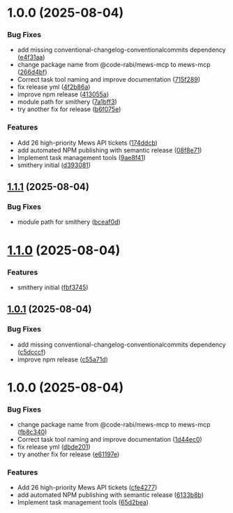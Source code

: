 # 1.0.0 (2025-08-04)


### Bug Fixes

* add missing conventional-changelog-conventionalcommits dependency ([e4f31aa](https://github.com/code-rabi/mews-mcp/commit/e4f31aa04f9944c6cb4cc00f636a68fe0aface7a))
* change package name from @code-rabi/mews-mcp to mews-mcp ([266d4bf](https://github.com/code-rabi/mews-mcp/commit/266d4bf557532eeef4be3a9ce367ccb75c4dac1f))
* Correct task tool naming and improve documentation ([715f289](https://github.com/code-rabi/mews-mcp/commit/715f289439db481d7f98ecfcb8451c3ae022b4c6))
* fix release yml ([4f2b86a](https://github.com/code-rabi/mews-mcp/commit/4f2b86a63881f3514dfd189f6e6829dd024b03bf))
* improve npm release ([413055a](https://github.com/code-rabi/mews-mcp/commit/413055ab163c4bc441a3b2914c750e8d8ce7c4c1))
* module path for smithery ([7a1bff3](https://github.com/code-rabi/mews-mcp/commit/7a1bff3896e54ff638a2391d7717bf9a856179c8))
* try another fix for release ([b6f075e](https://github.com/code-rabi/mews-mcp/commit/b6f075e90a5370dc9fa0c396420052879f45962f))


### Features

* Add 26 high-priority Mews API tickets ([174ddcb](https://github.com/code-rabi/mews-mcp/commit/174ddcb4bd0e3e3595e362d6b796ecd2d3c7e0d8))
* add automated NPM publishing with semantic release ([08f8e71](https://github.com/code-rabi/mews-mcp/commit/08f8e71637a4d8bfd16261a27330c6922ce42609))
* Implement task management tools ([9ae8f41](https://github.com/code-rabi/mews-mcp/commit/9ae8f4159186ca1a60025f1fb364f005a0b24c71))
* smithery initial ([d393081](https://github.com/code-rabi/mews-mcp/commit/d393081a27ff3b468b27a4a39af23f7f10fba00d))

## [1.1.1](https://github.com/code-rabi/mews-mcp/compare/v1.1.0...v1.1.1) (2025-08-04)


### Bug Fixes

* module path for smithery ([bceaf0d](https://github.com/code-rabi/mews-mcp/commit/bceaf0da39230bf0cb75b9c48ad59ed8922d38e3))

# [1.1.0](https://github.com/code-rabi/mews-mcp/compare/v1.0.1...v1.1.0) (2025-08-04)


### Features

* smithery initial ([fbf3745](https://github.com/code-rabi/mews-mcp/commit/fbf37453039b7a284836017cf680dc60089e1663))

## [1.0.1](https://github.com/code-rabi/mews-mcp/compare/v1.0.0...v1.0.1) (2025-08-04)


### Bug Fixes

* add missing conventional-changelog-conventionalcommits dependency ([c5dcccf](https://github.com/code-rabi/mews-mcp/commit/c5dcccf7074af8f2c7457bf43a135a16c6549569))
* improve npm release ([c55a71d](https://github.com/code-rabi/mews-mcp/commit/c55a71df36800a6f7e4f044e83b71997711f0a5f))

# 1.0.0 (2025-08-04)


### Bug Fixes

* change package name from @code-rabi/mews-mcp to mews-mcp ([fb8c340](https://github.com/code-rabi/mews-mcp/commit/fb8c340396da1c78e7d28a7385bba905f27b1560))
* Correct task tool naming and improve documentation ([1d44ec0](https://github.com/code-rabi/mews-mcp/commit/1d44ec08544d4755f5518f180ac826e40b0c87aa))
* fix release yml ([dbde201](https://github.com/code-rabi/mews-mcp/commit/dbde2018b6008a545fe105a1d07b6e1f9858ac9a))
* try another fix for release ([e61197e](https://github.com/code-rabi/mews-mcp/commit/e61197e2cb627c50ba4c482a5c8c643222cc6c89))


### Features

* Add 26 high-priority Mews API tickets ([cfe4277](https://github.com/code-rabi/mews-mcp/commit/cfe427706902f430ad0ab62464d37f2e0df861d2))
* add automated NPM publishing with semantic release ([6133b8b](https://github.com/code-rabi/mews-mcp/commit/6133b8b29e355ec263f605b3b47cd05ffbc7e52c))
* Implement task management tools ([65d2bea](https://github.com/code-rabi/mews-mcp/commit/65d2beacf28147a2bc5abe68b6a45bf276af2c1f))
